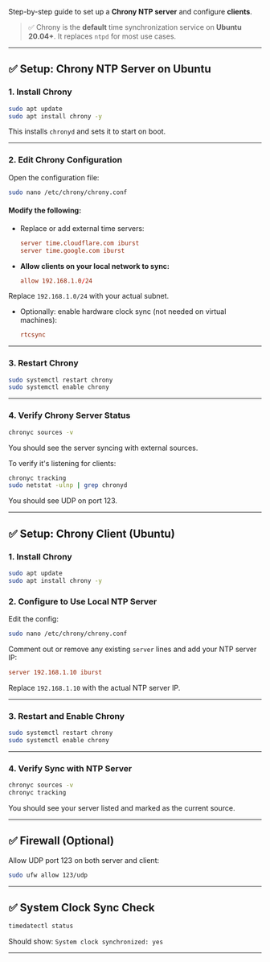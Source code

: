 Step-by-step guide to set up a **Chrony NTP server** and configure **clients**.

> ✅ Chrony is the **default** time synchronization service on **Ubuntu 20.04+**. It replaces `ntpd` for most use cases.

---

## ✅ Setup: Chrony NTP Server on Ubuntu

### 1. **Install Chrony**

```bash
sudo apt update
sudo apt install chrony -y
```

This installs `chronyd` and sets it to start on boot.

---

### 2. **Edit Chrony Configuration**

Open the configuration file:

```bash
sudo nano /etc/chrony/chrony.conf
```

#### Modify the following:

* Replace or add external time servers:

  ```conf
  server time.cloudflare.com iburst
  server time.google.com iburst
  ```

* **Allow clients on your local network to sync:**

  ```conf
  allow 192.168.1.0/24
  ```

Replace `192.168.1.0/24` with your actual subnet.

* Optionally: enable hardware clock sync (not needed on virtual machines):

  ```conf
  rtcsync
  ```

---

### 3. **Restart Chrony**

```bash
sudo systemctl restart chrony
sudo systemctl enable chrony
```

---

### 4. **Verify Chrony Server Status**

```bash
chronyc sources -v
```

You should see the server syncing with external sources.

To verify it's listening for clients:

```bash
chronyc tracking
sudo netstat -ulnp | grep chronyd
```

You should see UDP on port 123.

---

## ✅ Setup: Chrony Client (Ubuntu)

### 1. **Install Chrony**

```bash
sudo apt update
sudo apt install chrony -y
```

### 2. **Configure to Use Local NTP Server**

Edit the config:

```bash
sudo nano /etc/chrony/chrony.conf
```

Comment out or remove any existing `server` lines and add your NTP server IP:

```conf
server 192.168.1.10 iburst
```

Replace `192.168.1.10` with the actual NTP server IP.

---

### 3. **Restart and Enable Chrony**

```bash
sudo systemctl restart chrony
sudo systemctl enable chrony
```

---

### 4. **Verify Sync with NTP Server**

```bash
chronyc sources -v
chronyc tracking
```

You should see your server listed and marked as the current source.

---

## ✅ Firewall (Optional)

Allow UDP port 123 on both server and client:

```bash
sudo ufw allow 123/udp
```

---

## ✅ System Clock Sync Check

```bash
timedatectl status
```

Should show: `System clock synchronized: yes`

---
